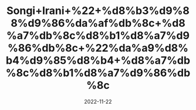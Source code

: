 ---
title: 'Songi+Irani+%22+%d8%b3%d9%88%d9%86%da%af%db%8c+%d8%a7%db%8c%d8%b1%d8%a7%d9%86%db%8c+%22%da%a9%d8%b4%d9%85%d8%b4+%d8%a7%db%8c%d8%b1%d8%a7%d9%86%db%8c'
date: '2022-11-22' 
metatag: '' 
inventory: '0' 
draft: false 
# meta description 
shortDescripton: 'Kishmish+Sundarkhani%22+It+controls+adverse+insulin+response+and+protects+eyes+from+damage.'
description: 'Dry+Fruit+%da%88%d8%b1%d8%a7%d8%a6%db%8c+%d9%81%d8%b1%d9%88%d8%aa'
longdescription: ''
tags: ''
brand: ''
subCategory: ''
unit: '250 gm-Pk'
sellCount: '0'
featured: True
# product Price
price: '200.0'
# Product Short Description
shortDescription: 'Kishmish+Sundarkhani%22+It+controls+adverse+insulin+response+and+protects+eyes+from+damage.'
productID: '04380F73-0139-ED11-9968-005056B3A416'
type: 'products'
category: 'Dry+Fruit+%da%88%d8%b1%d8%a7%d8%a6%db%8c+%d9%81%d8%b1%d9%88%d8%aa' 
thumnailproduct: 'https://eraconnect.blob.core.windows.net/product-images/aminsaddiquidawakhana/487b5d37-ad7f-4344-b42a-09e146b3eebb.webp' 
images:
  - image: 'https://eraconnect.blob.core.windows.net/product-images/aminsaddiquidawakhana/487b5d37-ad7f-4344-b42a-09e146b3eebb.webp'  
Variants:
---